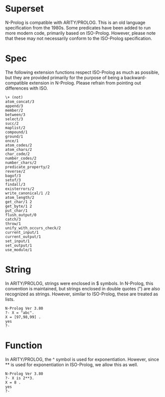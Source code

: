 # Superset
 N-Prolog is compatible with ARITY/PROLOG. This is an old language specification from the 1980s. Some predicates have been added to run more modern code, primarily based on ISO-Prolog. However, please note that these may not necessarily conform to the ISO-Prolog specification.

 # Spec
The following extension functions respect ISO-Prolog as much as possible, but they are provided primarily for the purpose of being a backward-compatible extension in N-Prolog. Please refrain from pointing out differences with ISO.

 ```
\+ (not)
atom_concat/3
append/3
member/2
between/3
select/3
succ/2
maplist/2
compound/1
ground/1
once/1
atom_codes/2
atom_chars/2
char_code/2
number_codes/2
number_chars/2
predicate_property/2
reverse/2 
bagof/3
setof/3
findall/3
existerrors/2
write_canonical/1 /2
atom_length/2
get_char/1 2
get_byte/1 2
put_char/1 
flush_output/0
catch/3
throw/1
unify_with_occurs_check/2
current_input/1
current_output/1
set_input/1
set_output/1
use_module/1
```

# String
In ARITY/PROLOG, strings were enclosed in $ symbols. In N-Prolog, this convention is maintained, but strings enclosed in double quotes (") are also recognized as strings. However, similar to ISO-Prolog, these are treated as lists.

```
N-Prolog Ver 3.80
?- X = "abc".
X = [97,98,99] .
yes
?- 

```

# Function
In ARITY/PROLOG, the ^ symbol is used for exponentiation. However, since ** is used for exponentiation in ISO-Prolog, we allow this as well.

```
N-Prolog Ver 3.80
?- X is 2**3.
X = 8 .
yes
?- 
```